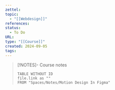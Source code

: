 ```yaml
---
zettel: 
topic:
  - "[[Webdesign]]"
references: 
status:
  - To Do
URL: 
type: "[[Course]]"
created: 2024-09-05
tags:
---
```





> [!NOTES]- Course notes
> ```dataview
> TABLE WITHOUT ID
> file.link as ""
> FROM "Spaces/Notes/Motion Design In Figma"
 ```

